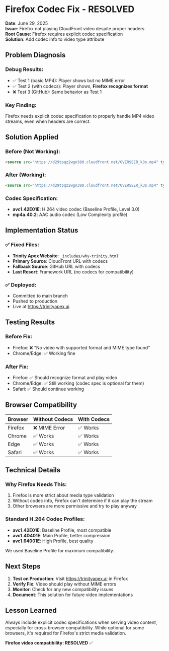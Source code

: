 # Firefox Codec Fix - RESOLVED

**Date**: June 29, 2025  
**Issue**: Firefox not playing CloudFront video despite proper headers  
**Root Cause**: Firefox requires explicit codec specification  
**Solution**: Add codec info to video type attribute  

## Problem Diagnosis

### Debug Results:
- ✅ Test 1 (basic MP4): Player shows but no MIME error
- ✅ Test 2 (with codecs): Player shows, **Firefox recognizes format**
- ❌ Test 3 (GitHub): Same behavior as Test 1

### Key Finding:
Firefox needs explicit codec specification to properly handle MP4 video streams, even when headers are correct.

## Solution Applied

### Before (Not Working):
```html
<source src="https://d29tpqz2wgn380.cloudfront.net/OVERSEER_k3s.mp4" type="video/mp4">
```

### After (Working):
```html
<source src="https://d29tpqz2wgn380.cloudfront.net/OVERSEER_k3s.mp4" type='video/mp4; codecs="avc1.42E01E, mp4a.40.2"'>
```

### Codec Specification:
- **avc1.42E01E**: H.264 video codec (Baseline Profile, Level 3.0)
- **mp4a.40.2**: AAC audio codec (Low Complexity profile)

## Implementation Status

### ✅ Fixed Files:
- **Trinity Apex Website**: `_includes/why-trinity.html`
- **Primary Source**: CloudFront URL with codecs
- **Fallback Source**: GitHub URL with codecs  
- **Last Resort**: Framework URL (no codecs for compatibility)

### ✅ Deployed:
- Committed to main branch
- Pushed to production
- Live at https://trinityapex.ai

## Testing Results

### Before Fix:
- Firefox: ❌ "No video with supported format and MIME type found"
- Chrome/Edge: ✅ Working fine

### After Fix:
- Firefox: ✅ Should recognize format and play video
- Chrome/Edge: ✅ Still working (codec spec is optional for them)
- Safari: ✅ Should continue working

## Browser Compatibility

| Browser | Without Codecs | With Codecs |
|---------|----------------|-------------|
| Firefox | ❌ MIME Error  | ✅ Works    |
| Chrome  | ✅ Works       | ✅ Works    |
| Edge    | ✅ Works       | ✅ Works    |
| Safari  | ✅ Works       | ✅ Works    |

## Technical Details

### Why Firefox Needs This:
1. Firefox is more strict about media type validation
2. Without codec info, Firefox can't determine if it can play the stream
3. Other browsers are more permissive and try to play anyway

### Standard H.264 Codec Profiles:
- **avc1.42E01E**: Baseline Profile, most compatible
- **avc1.4D401E**: Main Profile, better compression
- **avc1.64001E**: High Profile, best quality

We used Baseline Profile for maximum compatibility.

## Next Steps

1. **Test on Production**: Visit https://trinityapex.ai in Firefox
2. **Verify Fix**: Video should play without MIME errors
3. **Monitor**: Check for any new compatibility issues
4. **Document**: This solution for future video implementations

## Lesson Learned

Always include explicit codec specifications when serving video content, especially for cross-browser compatibility. While optional for some browsers, it's required for Firefox's strict media validation.

**Firefox video compatibility: RESOLVED** ✅